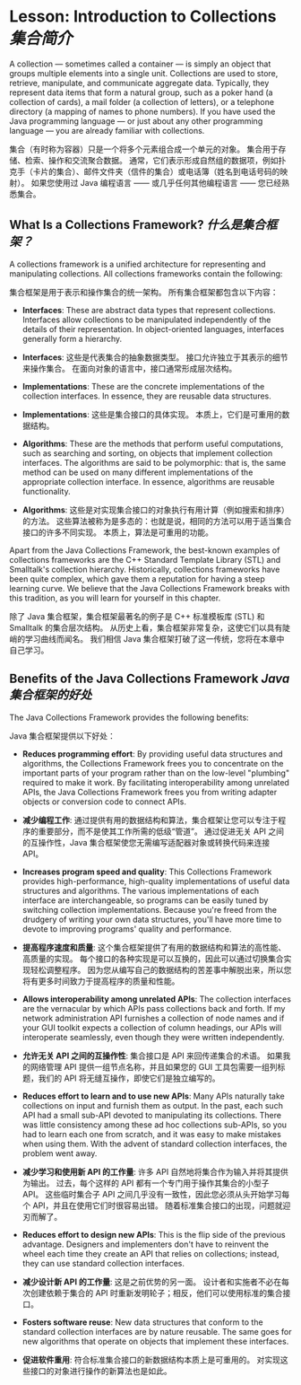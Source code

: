 # Lesson: Introduction to Collections _集合简介_


A collection — sometimes called a container — is simply an object that groups multiple elements into a single unit. 
Collections are used to store, retrieve, manipulate, and communicate aggregate data. 
Typically, they represent data items that form a natural group, such as a poker hand (a collection of cards), a mail folder (a collection of letters), or a telephone directory (a mapping of names to phone numbers). 
If you have used the Java programming language — or just about any other programming language — you are already familiar with collections.


集合（有时称为容器）只是一个将多个元素组合成一个单元的对象。
集合用于存储、检索、操作和交流聚合数据。
通常，它们表示形成自然组的数据项，例如扑克手（卡片的集合）、邮件文件夹（信件的集合）或电话簿（姓名到电话号码的映射）。
如果您使用过 Java 编程语言 —— 或几乎任何其他编程语言 —— 您已经熟悉集合。


## What Is a Collections Framework? _什么是集合框架？_


A collections framework is a unified architecture for representing and manipulating collections. 
All collections frameworks contain the following:


集合框架是用于表示和操作集合的统一架构。
所有集合框架都包含以下内容：


* **Interfaces**: These are abstract data types that represent collections. 
  Interfaces allow collections to be manipulated independently of the details of their representation. 
  In object-oriented languages, interfaces generally form a hierarchy.

* **Interfaces**: 这些是代表集合的抽象数据类型。
  接口允许独立于其表示的细节来操作集合。
  在面向对象的语言中，接口通常形成层次结构。

* **Implementations**: These are the concrete implementations of the collection interfaces. 
  In essence, they are reusable data structures.

* **Implementations**: 这些是集合接口的具体实现。
  本质上，它们是可重用的数据结构。

* **Algorithms**: These are the methods that perform useful computations, such as searching and sorting, on objects that implement collection interfaces. 
  The algorithms are said to be polymorphic: that is, the same method can be used on many different implementations of the appropriate collection interface. 
  In essence, algorithms are reusable functionality.

* **Algorithms**: 这些是对实现集合接口的对象执行有用计算（例如搜索和排序）的方法。
  这些算法被称为是多态的：也就是说，相同的方法可以用于适当集合接口的许多不同实现。
  本质上，算法是可重用的功能。


Apart from the Java Collections Framework, the best-known examples of collections frameworks are the C++ Standard Template Library (STL) and Smalltalk's collection hierarchy. 
Historically, collections frameworks have been quite complex, which gave them a reputation for having a steep learning curve. 
We believe that the Java Collections Framework breaks with this tradition, as you will learn for yourself in this chapter.


除了 Java 集合框架，集合框架最著名的例子是 C++ 标准模板库 (STL) 和 Smalltalk 的集合层次结构。
从历史上看，集合框架非常复杂，这使它们以具有陡峭的学习曲线而闻名。
我们相信 Java 集合框架打破了这一传统，您将在本章中自己学习。


## Benefits of the Java Collections Framework _Java 集合框架的好处_


The Java Collections Framework provides the following benefits:


Java 集合框架提供以下好处：


* **Reduces programming effort**: By providing useful data structures and algorithms, the Collections Framework frees you to concentrate on the important parts of your program rather than on the low-level "plumbing" required to make it work. 
  By facilitating interoperability among unrelated APIs, the Java Collections Framework frees you from writing adapter objects or conversion code to connect APIs.

* **减少编程工作**: 通过提供有用的数据结构和算法，集合框架让您可以专注于程序的重要部分，而不是使其工作所需的低级“管道”。
  通过促进无关 API 之间的互操作性，Java 集合框架使您无需编写适配器对象或转换代码来连接 API。

* **Increases program speed and quality**: This Collections Framework provides high-performance, high-quality implementations of useful data structures and algorithms. 
  The various implementations of each interface are interchangeable, so programs can be easily tuned by switching collection implementations. 
  Because you're freed from the drudgery of writing your own data structures, you'll have more time to devote to improving programs' quality and performance.

* **提高程序速度和质量**: 这个集合框架提供了有用的数据结构和算法的高性能、高质量的实现。
  每个接口的各种实现是可以互换的，因此可以通过切换集合实现轻松调整程序。
  因为您从编写自己的数据结构的苦差事中解脱出来，所以您将有更多时间致力于提高程序的质量和性能。

* **Allows interoperability among unrelated APIs**: The collection interfaces are the vernacular by which APIs pass collections back and forth. 
  If my network administration API furnishes a collection of node names and if your GUI toolkit expects a collection of column headings, our APIs will interoperate seamlessly, even though they were written independently.

* **允许无关 API 之间的互操作性**: 集合接口是 API 来回传递集合的术语。
  如果我的网络管理 API 提供一组节点名称，并且如果您的 GUI 工具包需要一组列标题，我们的 API 将无缝互操作，即使它们是独立编写的。

* **Reduces effort to learn and to use new APIs**: Many APIs naturally take collections on input and furnish them as output. 
  In the past, each such API had a small sub-API devoted to manipulating its collections. 
  There was little consistency among these ad hoc collections sub-APIs, so you had to learn each one from scratch, and it was easy to make mistakes when using them. 
  With the advent of standard collection interfaces, the problem went away.

* **减少学习和使用新 API 的工作量**: 许多 API 自然地将集合作为输入并将其提供为输出。
  过去，每个这样的 API 都有一个专门用于操作其集合的小型子 API。
  这些临时集合子 API 之间几乎没有一致性，因此您必须从头开始学习每个 API，并且在使用它们时很容易出错。
  随着标准集合接口的出现，问题就迎刃而解了。

* **Reduces effort to design new APIs**: This is the flip side of the previous advantage. 
  Designers and implementers don't have to reinvent the wheel each time they create an API that relies on collections; instead, they can use standard collection interfaces.

* **减少设计新 API 的工作量**: 这是之前优势的另一面。
  设计者和实施者不必在每次创建依赖于集合的 API 时重新发明轮子；相反，他们可以使用标准的集合接口。

* **Fosters software reuse**: New data structures that conform to the standard collection interfaces are by nature reusable. 
  The same goes for new algorithms that operate on objects that implement these interfaces.

* **促进软件重用**: 符合标准集合接口的新数据结构本质上是可重用的。
  对实现这些接口的对象进行操作的新算法也是如此。
